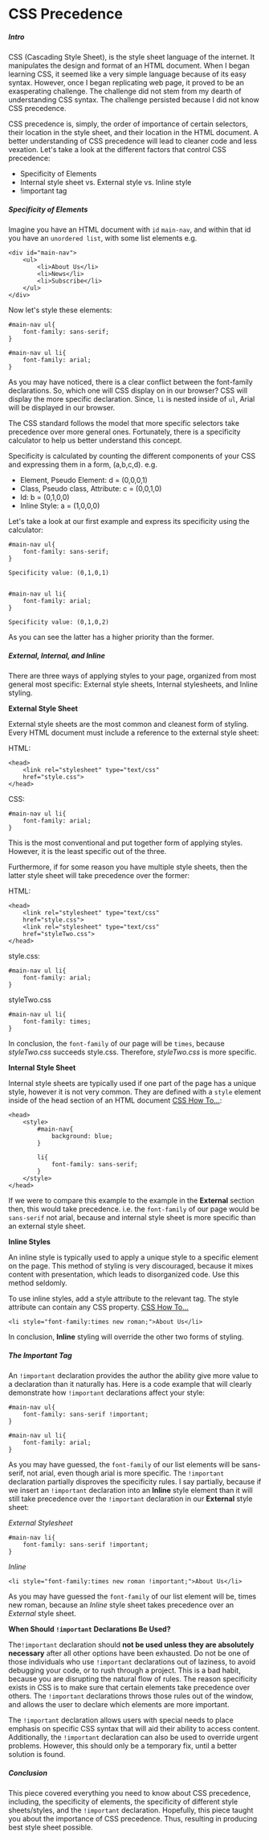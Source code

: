 CSS Precedence
===

##### Intro

CSS (Cascading Style Sheet), is the style sheet language of the internet. It manipulates the design and format of an HTML document. When I began learning CSS, it seemed like a very simple language because of its easy syntax. However, once I began replicating web page, it proved to be an exasperating challenge. The challenge did not stem from my dearth of understanding CSS syntax. The challenge persisted because I did not know CSS precedence. 

CSS precedence is, simply, the order of importance of certain selectors, their location in the style sheet, and their location in the HTML document. A better understanding of CSS precedence will lead to cleaner code and less vexation. Let's take a look at the different factors that control CSS precedence:

* Specificity of Elements
* Internal style sheet vs. External style vs. Inline style
* !important tag


##### Specificity of Elements

Imagine you have an HTML document with `id` `main-nav`, and within that id you have an `unordered list`, with some list elements e.g.

	<div id="main-nav">
		<ul>
			<li>About Us</li>
			<li>News</li>
			<li>Subscribe</li>
		</ul>
	</div>
	
Now let's style these elements:
	
	#main-nav ul{
		font-family: sans-serif;
	}
	
	#main-nav ul li{
		font-family: arial;
	}

As you may have noticed, there is a clear conflict between the font-family declarations. So, which one will CSS display on in our browser? CSS will display the more specific declaration. Since, `li` is nested inside of `ul`, Arial will be displayed in our browser. 

The CSS standard follows the model that more specific selectors take precedence over more general ones. Fortunately, there is a specificity calculator to help us better understand this concept.

Specificity is calculated by counting the different components of your CSS and expressing them in a form, (a,b,c,d). e.g.

* Element, Pseudo Element: d = (0,0,0,1)
* Class, Pseudo class, Attribute: c = (0,0,1,0)
* Id: b = (0,1,0,0)
* Inline Style: a = (1,0,0,0)

Let's take a look at our first example and express its specificity using the calculator:

	#main-nav ul{
		font-family: sans-serif;
	}

	Specificity value: (0,1,0,1)


	#main-nav ul li{
		font-family: arial;
	}
	
	Specificity value: (0,1,0,2)
	
As you can see the latter has a higher priority than the former.

##### External, Internal, and Inline

There are three ways of applying styles to your page, organized from most general most specific: External style sheets, Internal stylesheets, and Inline styling. 

**External Style Sheet**

External style sheets are the most common and cleanest  form of styling. Every HTML document must include a reference to the external style sheet:

HTML:

	<head>
		<link rel="stylesheet" type="text/css" 
		href="style.css">
	</head>

CSS:

	#main-nav ul li{
		font-family: arial;
	}
	
This is the most conventional and put together form of applying styles. However, it is the least specific out of the three.

Furthermore, if for some reason you have multiple style sheets, then the latter style sheet will take precedence over the former:

HTML:

	<head>
		<link rel="stylesheet" type="text/css" 
		href="style.css">
		<link rel="stylesheet" type="text/css" 
		href="styleTwo.css">
	</head>

style.css:

	#main-nav ul li{
		font-family: arial;
	}

styleTwo.css

	#main-nav ul li{
		font-family: times;
	}
	
In conclusion, the `font-family` of our page will be `times`, because *styleTwo.css* succeeds style.css. Therefore, *styleTwo.css* is more specific. 

**Internal Style Sheet**

Internal style sheets are typically used if one part of the page has a unique style, however it is not very common. They are defined with a `style` element inside of the head section of an HTML document [CSS How To...](http://www.w3schools.com/css/css_howto.asp):


	<head>
		<style>
			#main-nav{		
				background: blue;
			}
	
			li{
				font-family: sans-serif;
			}
		</style>
	</head>

If we were to compare this example to the example in the **External** section then, this would take precedence. i.e. the `font-family` of our page would be `sans-serif` not arial, because and internal style sheet is more specific than an external style sheet.

**Inline Styles**

An inline style is typically used to apply a unique style to a specific element on the page. This method of styling is very discouraged, because it mixes content with presentation, which leads to disorganized code. Use this method seldomly.

To use inline styles, add a style attribute to the relevant tag. The style attribute can contain any CSS property. [CSS How To...](http://www.w3schools.com/css/css_howto.asp)

	<li style="font-family:times new roman;">About Us</li>
	
In conclusion, **Inline** styling will override the other two forms of styling.

##### The Important Tag

An `!important` declaration provides the author the ability give more value to a declaration than it naturally has. Here is a code example that will clearly demonstrate how `!important` declarations affect your style:

	#main-nav ul{
		font-family: sans-serif !important;
	}
	
	#main-nav ul li{
		font-family: arial;
	}

As you may have guessed, the `font-family` of our list elements will be sans-serif, not arial, even though arial is more specific. The `!important` declaration partially disproves the specificity rules. I say partially, because if we insert an `!important` declaration into an **Inline** style element than it will still take precedence over the `!important` declaration in our **External** style sheet:

*External Stylesheet*
	
	#main-nav li{
		font-family: sans-serif !important;
	}
	
*Inline*

	<li style="font-family:times new roman !important;">About Us</li>
	
As you may have guessed the `font-family` of our list element will be, times new roman, because an *Inline* style sheet takes precedence over an *External* style sheet.

**When Should `!important` Declarations Be Used?**

The`!important` declaration should **not be used unless they are absolutely necessary** after all other options have been exhausted. Do not be one of those individuals who use `!important` declarations out of laziness, to avoid debugging your code, or to rush through a project. This is a bad habit, because you are disrupting the natural flow of rules. The reason specificity exists in CSS is to make sure that certain elements take precedence over others. The `!important` declarations throws  those rules out of the window, and allows the user to declare which elements are more important.

The `!important` declaration allows users with special needs to place emphasis on specific CSS syntax that will aid their ability to access content. Additionally, the `!important` declaration can also be used to override urgent problems. However, this should only be a temporary fix, until a better solution is found.

##### Conclusion

This piece covered everything you need to know about CSS precedence, including, the specificity of elements, the specificity of different style sheets/styles, and the `!important` declaration. Hopefully, this piece taught you about the importance of CSS precedence. Thus, resulting  in producing best style sheet possible. 


